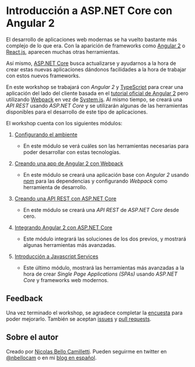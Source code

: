 # Introducción a ASP.NET Core con Angular 2

El desarrollo de aplicaciones web modernas se ha vuelto bastante más complejo de lo que era. Con la aparición de frameworks como [Angular 2](https://angular.io/) o [React.js](https://facebook.github.io/react/), aparecen muchas otras herramientas.

Así mismo, [ASP.NET Core](http://www.asp.net/core) busca actualizarse y ayudarnos a la hora de crear estas nuevas aplicaciones dándonos facilidades a la hora de trabajar con estos nuevos frameworks.

En este workshop se trabajará con _Angular 2_ y [TypeScript](https://www.typescriptlang.org) para crear una aplicación del lado del cliente basada en el [tutorial oficial de Angular 2](https://angular.io/docs/ts/latest/tutorial/) pero utilizando [Webpack](https://webpack.github.io) en vez de [System.js](https://github.com/systemjs/systemjs). Al mismo tiempo, se creará una _API REST_ usando _ASP.NET Core_ y se utilizarán algunas de las herramientas disponibles para el desarrollo de este tipo de aplicaciones.

El workshop cuenta con los siguientes módulos:

1. [Configurando el ambiente](./1-setup)
    
    - En este módulo se verá cuáles son las herramientas necesarias para poder desarrollar con estas tecnologías.

1. [Creando una app de Angular 2 con Webpack](./2-angular2)

    - En este módulo se creará una aplicación base con _Angular 2_ usando [npm](https://www.npmjs.com) para las dependencias y configurando _Webpack_ como herramienta de desarrollo.

1. [Creando una API REST con ASP.NET Core](./3-asp-net-core)

    - En este módulo se creará una _API REST_ de _ASP.NET Core_ desde cero.

1. [Integrando Angular 2 con ASP.NET Core](./4-integrando)

    - Este módulo integrará las soluciones de los dos previos, y mostrará algunas herramientas más avanzadas.

1. [Introducción a Javascript Services](./5-javascript-services)

    - Este último módulo, mostrará las herramientas más avanzadas a la hora de crear _Single Page Applications (SPAs)_ usando _ASP.NET Core_ y frameworks web modernos.


## Feedback

Una vez terminado el workshop, se agradece completar la [encuesta](https://nbellocam.typeform.com/to/FQV2BA) para poder mejorarlo. También se aceptan [issues](https://github.com/nbellocam/asp-net-core-angular-workshop/issues/new) y [pull requests](https://github.com/nbellocam/asp-net-core-angular-workshop/compare?expand=1#fork-destination-box).

## Sobre el autor

Creado por [Nicolas Bello Camilletti](https://nbellocam.me/). Pueden seguirme en twitter en [@nbellocam](https://twitter.com/nbellocam) o en mi [blog en español](https://medium.com/nbellocam-es/).

